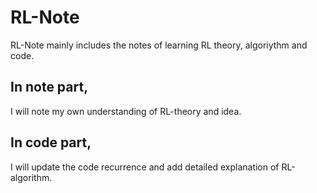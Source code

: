 # RL-Note
RL-Note mainly includes the notes of learning RL theory, algoriythm and code.

## In note part,
I will note my own understanding of RL-theory and idea.

## In code part,
I will update the code recurrence and add detailed explanation of RL-algorithm.
